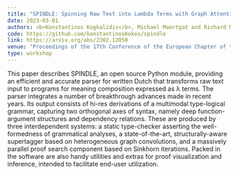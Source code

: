```yaml
---
title: "SPINDLE: Spinning Raw Text into Lambda Terms with Graph Attention"
date: 2023-03-01
authors: <b>Konstantinos Kogkalidis</b>, Michael Moortgat and Richard Moot
code: https://github.com/konstantinosKokos/spindle
link: https://arxiv.org/abs/2302.12050
venue: "Proceedings of the 17th Conference of the European Chapter of the Association for Computational Linguistics: System Demonstrations"
type: workshop
---
```


This paper describes SPINDLE, an open source Python module, providing an efficient and accurate parser for written Dutch that transforms raw text input to programs for meaning composition expressed as λ terms. The parser integrates a number of breakthrough advances made in recent years. Its output consists of hi-res derivations of a multimodal type-logical grammar, capturing two orthogonal axes of syntax, namely deep function-argument structures and dependency relations. These are produced by three interdependent systems: a static type-checker asserting the well-formedness of grammatical analyses, a state-of-the-art, structurally-aware supertagger based on heterogeneous graph convolutions, and a massively parallel proof search component based on Sinkhorn iterations. Packed in the software are also handy utilities and extras for proof visualization and inference, intended to facilitate end-user utilization.